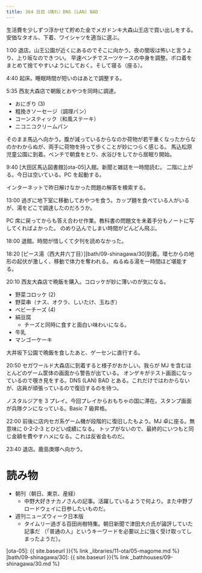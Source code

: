 ```yaml
---
title: 364 日目（晴れ）DNS (LAN) BAD
---
```


生活費を少しずつ浮かせて貯めた金でメガドンキ大森山王店で買い出しをする。
安価なタオル、下着、ワイシャツを適当に選ぶ。

1:00 退店。山王公園が近くにあるのでそこに向かう。夜の闇坂は怖いと言うより、上り坂なのできつい。
早速ベンチでスーツケースの中身を調整。ボロ着をまとめて捨てやすいようにしておく。そして寝る（座る）。

4:40 起床。睡眠時間が短いのはあとで調整する。

5:35 西友大森店で朝飯とおやつを同時に調達。
* おにぎり (3)
* 粗挽きソーセージ（調理パン）
* コーンスティック（和風ステーキ）
* ニコニコクリームパン

そのまま馬込へ向かう。腹が減っているからなのか荷物が若干重くなったからなのかわからぬが、両手に荷物を持って歩くことが妙につらく感じる。
馬込松原児童公園に到着。ベンチで朝食をとり、水浴びをしてから居眠り開始。

9:40 [大田区馬込図書館][ota-05]入館。新聞と雑誌を一時間読む。
二階に上がる。今日は空いている。PC を起動する。

インターネットで昨日解けなかった問題の解答を検索する。

13:00 過ぎに地下室に移動しておやつを食う。カップ麺を食べている人がいるが、湯をどこで調達したのだろうか。

PC 席に戻ってからも答え合わせ作業。教科書の問題文を未着手分もノートに写してくればよかった。
のめり込んでしまい時間がどんどん飛ぶ。

18:00 退館。時間が惜しくて夕刊を読めなかった。

18:20 [ピース湯（西大井六丁目）][bath/09-shinagawa/30]到着。環七からの地形の起伏が激しく、移動で体力を奪われる。
ぬるぬる湯を一時間ほど堪能する。

20:10 西友大森店で晩飯を購入。コロッケが妙に薄いのが気になる。
* 野菜コロッケ (2)
* 野菜串（ナス、オクラ、しいたけ、玉ねぎ）
* ベビーチーズ (4)
* 絹豆腐
  * チーズと同時に食すと面白い味わいになる。
* 牛乳
* マンゴーケーキ

大井坂下公園で晩飯を食したあと、ゲーセンに直行する。

20:50 セガワールド大森店に到着すると様子がおかしい。我らが MJ を含むほとんどのゲーム筐体の画面から警告が出ている。
オンゲキがテスト画面になっているので覗き見をする。DNS (LAN) BAD とある。これだけではわからないが、店員が頑張っているので復旧するのを待つ。

ノスタルジアを 3 プレイ。今回プレイからおもちゃの国に滞在。スタンプ画面が兵隊クンになっている。Basic 7 級昇格。

22:00 前後に店内セガ系ゲーム機が段階的に復旧したもよう。MJ 卓に座る。無意味に 0-2-2-3 とひどい成績になる。
トップがないので、最終的にいつもと同じ金額を費やすハメになる。これは反省会ものだ。

23:40 退店。鹿島庚塚へ向かう。

# 読み物

* 朝刊（朝日、東京、産経）
  * 中野大好きナカノさんの記事。活躍しているようで何より。また中野ブロードウェイに日参したいものだ。
* 週刊ニューズウィーク日本版
  * タイムリー過ぎる百田尚樹特集。朝日新聞で津田大介氏が論評していた記事だ
    （「普通の人」というキーワードを必要以上に強く受け取ってしまったようだ）。

[ota-05]: {{ site.baseurl }}{% link _libraries/11-ota/05-magome.md %}
[bath/09-shinagawa/30]: {{ site.baseurl }}{% link _bathhouses/09-shinagawa/30.md %}

